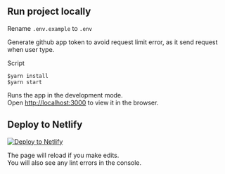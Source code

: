 
## Run project locally

Rename `.env.example` to `.env`

Generate github app token to avoid request limit error, as it send request when user type.

Script

    $yarn install
    $yarn start

Runs the app in the development mode.<br />
Open [http://localhost:3000](http://localhost:3000) to view it in the browser.

## Deploy to Netlify

[![Deploy to Netlify](https://www.netlify.com/img/deploy/button.svg)](https://app.netlify.com/start/deploy?repository=https://github.com/rashedInt32/github-user-finder)


The page will reload if you make edits.<br />
You will also see any lint errors in the console.
